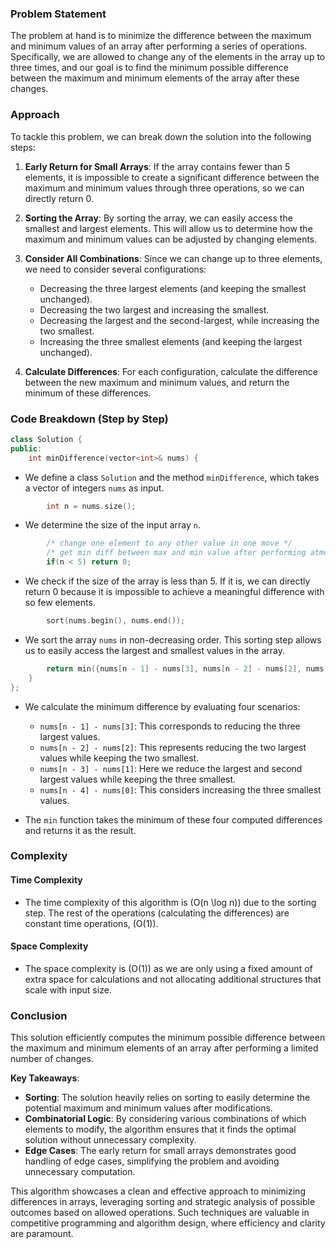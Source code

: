 ### Problem Statement

The problem at hand is to minimize the difference between the maximum and minimum values of an array after performing a series of operations. Specifically, we are allowed to change any of the elements in the array up to three times, and our goal is to find the minimum possible difference between the maximum and minimum elements of the array after these changes.

### Approach

To tackle this problem, we can break down the solution into the following steps:

1. **Early Return for Small Arrays**: If the array contains fewer than 5 elements, it is impossible to create a significant difference between the maximum and minimum values through three operations, so we can directly return 0.

2. **Sorting the Array**: By sorting the array, we can easily access the smallest and largest elements. This will allow us to determine how the maximum and minimum values can be adjusted by changing elements.

3. **Consider All Combinations**: Since we can change up to three elements, we need to consider several configurations:
   - Decreasing the three largest elements (and keeping the smallest unchanged).
   - Decreasing the two largest and increasing the smallest.
   - Decreasing the largest and the second-largest, while increasing the two smallest.
   - Increasing the three smallest elements (and keeping the largest unchanged).

4. **Calculate Differences**: For each configuration, calculate the difference between the new maximum and minimum values, and return the minimum of these differences.

### Code Breakdown (Step by Step)

```cpp
class Solution {
public:
    int minDifference(vector<int>& nums) {
```
- We define a class `Solution` and the method `minDifference`, which takes a vector of integers `nums` as input.

```cpp
        int n = nums.size();
```
- We determine the size of the input array `n`.

```cpp
        /* change one element to any other value in one move */
        /* get min diff between max and min value after performing atmost 3 moves */
        if(n < 5) return 0;
```
- We check if the size of the array is less than 5. If it is, we can directly return 0 because it is impossible to achieve a meaningful difference with so few elements.

```cpp
        sort(nums.begin(), nums.end());
```
- We sort the array `nums` in non-decreasing order. This sorting step allows us to easily access the largest and smallest values in the array.

```cpp
        return min({nums[n - 1] - nums[3], nums[n - 2] - nums[2], nums[n - 3] - nums[1], nums[n - 4] - nums[0]});
    }
};
```
- We calculate the minimum difference by evaluating four scenarios:
  - `nums[n - 1] - nums[3]`: This corresponds to reducing the three largest values.
  - `nums[n - 2] - nums[2]`: This represents reducing the two largest values while keeping the two smallest.
  - `nums[n - 3] - nums[1]`: Here we reduce the largest and second largest values while keeping the three smallest.
  - `nums[n - 4] - nums[0]`: This considers increasing the three smallest values.
  
- The `min` function takes the minimum of these four computed differences and returns it as the result.

### Complexity

#### Time Complexity
- The time complexity of this algorithm is \(O(n \log n)\) due to the sorting step. The rest of the operations (calculating the differences) are constant time operations, \(O(1)\).

#### Space Complexity
- The space complexity is \(O(1)\) as we are only using a fixed amount of extra space for calculations and not allocating additional structures that scale with input size.

### Conclusion

This solution efficiently computes the minimum possible difference between the maximum and minimum elements of an array after performing a limited number of changes. 

**Key Takeaways**:
- **Sorting**: The solution heavily relies on sorting to easily determine the potential maximum and minimum values after modifications.
- **Combinatorial Logic**: By considering various combinations of which elements to modify, the algorithm ensures that it finds the optimal solution without unnecessary complexity.
- **Edge Cases**: The early return for small arrays demonstrates good handling of edge cases, simplifying the problem and avoiding unnecessary computation.

This algorithm showcases a clean and effective approach to minimizing differences in arrays, leveraging sorting and strategic analysis of possible outcomes based on allowed operations. Such techniques are valuable in competitive programming and algorithm design, where efficiency and clarity are paramount.